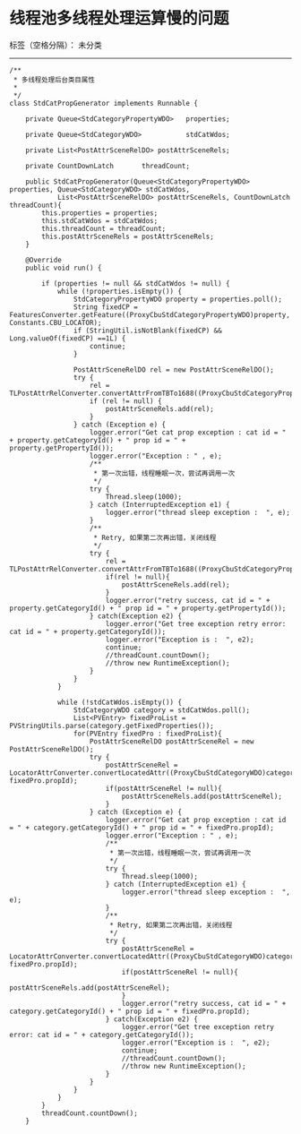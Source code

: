 ﻿# 线程池多线程处理运算慢的问题

标签（空格分隔）： 未分类

---

    /**
     * 多线程处理后台类目属性
     * 
     */
    class StdCatPropGenerator implements Runnable {
    	
    	private Queue<StdCategoryPropertyWDO>   properties;
    	
    	private Queue<StdCategoryWDO> 			stdCatWdos;
    	
    	private List<PostAttrSceneRelDO> postAttrSceneRels;

        private CountDownLatch       threadCount;
        
        public StdCatPropGenerator(Queue<StdCategoryPropertyWDO> properties, Queue<StdCategoryWDO> stdCatWdos, 
        		List<PostAttrSceneRelDO> postAttrSceneRels, CountDownLatch threadCount){
        	this.properties = properties;
        	this.stdCatWdos = stdCatWdos;
        	this.threadCount = threadCount;
        	this.postAttrSceneRels = postAttrSceneRels;
		}
        
        @Override
        public void run() {

            if (properties != null && stdCatWdos != null) {
                while (!properties.isEmpty()) {
                	StdCategoryPropertyWDO property = properties.poll();
                    String fixedCP = FeaturesConverter.getFeature((ProxyCbuStdCategoryPropertyWDO)property, Constants.CBU_LOCATOR);
                    if (StringUtil.isNotBlank(fixedCP) && Long.valueOf(fixedCP) ==1L) {
                    	continue;
                    }

                    PostAttrSceneRelDO rel = new PostAttrSceneRelDO();
                    try {
                        rel = TLPostAttrRelConverter.convertAttrFromTBTo1688((ProxyCbuStdCategoryPropertyWDO)property);
                        if (rel != null) {
                            postAttrSceneRels.add(rel);
                        }
                    } catch (Exception e) {
                        logger.error("Get cat prop exception : cat id = " + property.getCategoryId() + " prop id = " + property.getPropertyId());
                        logger.error("Exception : " , e);
                        /**
                         * 第一次出错，线程睡眠一次，尝试再调用一次
                         */
                        try {
                            Thread.sleep(1000);
                        } catch (InterruptedException e1) {
                            logger.error("thread sleep exception :  ", e);
                        }
                        /**
                         * Retry, 如果第二次再出错，关闭线程
                         */
                        try {
                            rel = TLPostAttrRelConverter.convertAttrFromTBTo1688((ProxyCbuStdCategoryPropertyWDO)property);
                            if(rel != null){
                                postAttrSceneRels.add(rel);
                            }
                            logger.error("retry success, cat id = " + property.getCategoryId() + " prop id = " + property.getPropertyId());
                        } catch(Exception e2) {
                            logger.error("Get tree exception retry error: cat id = " + property.getCategoryId());
                            logger.error("Exception is :  ", e2);
                            continue;
                            //threadCount.countDown();
                            //throw new RuntimeException();
                        }
                    }
                }
                
                while (!stdCatWdos.isEmpty()) {
                	StdCategoryWDO category = stdCatWdos.poll();
        			List<PVEntry> fixedProList = PVStringUtils.parse(category.getFixedProperties());
        			for(PVEntry fixedPro : fixedProList){
                        PostAttrSceneRelDO postAttrSceneRel = new PostAttrSceneRelDO();
        			    try {
                            postAttrSceneRel = LocatorAttrConverter.convertLocatedAttr((ProxyCbuStdCategoryWDO)category, fixedPro.propId);
                            if(postAttrSceneRel != null){
                                postAttrSceneRels.add(postAttrSceneRel);
                            }
                        } catch (Exception e) {
                            logger.error("Get cat prop exception : cat id = " + category.getCategoryId() + " prop id = " + fixedPro.propId);
                            logger.error("Exception : " , e);
                            /**
                             * 第一次出错，线程睡眠一次，尝试再调用一次
                             */
                            try {
                                Thread.sleep(1000);
                            } catch (InterruptedException e1) {
                                logger.error("thread sleep exception :  ", e);
                            }
                            /**
                             * Retry, 如果第二次再出错，关闭线程
                             */
                            try {
                                postAttrSceneRel = LocatorAttrConverter.convertLocatedAttr((ProxyCbuStdCategoryWDO)category, fixedPro.propId);
                                if(postAttrSceneRel != null){
                                    postAttrSceneRels.add(postAttrSceneRel);
                                }
                                logger.error("retry success, cat id = " + category.getCategoryId() + " prop id = " + fixedPro.propId);
                            } catch(Exception e2) {
                                logger.error("Get tree exception retry error: cat id = " + category.getCategoryId());
                                logger.error("Exception is :  ", e2);
                                continue;
                                //threadCount.countDown();
                                //throw new RuntimeException();
                            }
                        }
        			}
                }
            }
            threadCount.countDown();
        }




